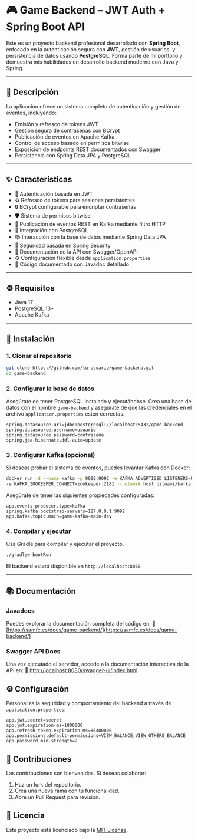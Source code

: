# 🎮 Game Backend – JWT Auth + Spring Boot API

Este es un proyecto backend profesional desarrollado con **Spring Boot**, enfocado en la autenticación segura con **JWT**, gestión de usuarios, y persistencia de datos usando **PostgreSQL**. Forma parte de mi portfolio y demuestra mis habilidades en desarrollo backend moderno con Java y Spring.

---

## 📌 Descripción

La aplicación ofrece un sistema completo de autenticación y gestión de eventos, incluyendo:
- Emisión y refresco de tokens JWT
- Gestión segura de contraseñas con BCrypt
- Publicación de eventos en Apache Kafka
- Control de acceso basado en permisos bitwise
- Exposición de endpoints REST documentados con Swagger
- Persistencia con Spring Data JPA y PostgreSQL

---

## ✨ Características

- 🔐 Autenticación basada en JWT
- ♻️ Refresco de tokens para sesiones persistentes
- 🔒 BCrypt configurable para encriptar contraseñas
- 🛡️ Sistema de permisos bitwise
- 🧵 Publicación de eventos REST en Kafka mediante filtro HTTP
- 💾 Integración con PostgreSQL
- 📚 Interacción con la base de datos mediante Spring Data JPA
- 🧱 Seguridad basada en Spring Security
- 📖 Documentación de la API con Swagger/OpenAPI
- ⚙️ Configuración flexible desde `application.properties`
- 🧠 Código documentado con Javadoc detallado

---

## ⚙️ Requisitos

- Java 17
- PostgreSQL 13+
- Apache Kafka

---

## 🚀 Instalación

### 1. Clonar el repositorio

```bash
git clone https://github.com/tu-usuario/game-backend.git
cd game-backend
````

### 2. Configurar la base de datos

Asegúrate de tener PostgreSQL instalado y ejecutándose. Crea una base de datos con el nombre `game-backend` y asegúrate de que las credenciales en el archivo `application.properties` estén correctas.

```properties
spring.datasource.url=jdbc:postgresql://localhost:5432/game-backend
spring.datasource.username=usuario
spring.datasource.password=contraseña
spring.jpa.hibernate.ddl-auto=update
```

### 3. Configurar Kafka (opcional)

Si deseas probar el sistema de eventos, puedes levantar Kafka con Docker:

```bash
docker run -d --name kafka -p 9092:9092 -e KAFKA_ADVERTISED_LISTENERS=PLAINTEXT://localhost:9092 \
-e KAFKA_ZOOKEEPER_CONNECT=zookeeper:2181 --network host bitnami/kafka
```

Asegúrate de tener las siguientes propiedades configuradas:

```properties
app.events.producer.type=kafka
spring.kafka.bootstrap-servers=127.0.0.1:9092
app.kafka.topic.main=game-kafka-main-dev
```

### 4. Compilar y ejecutar

Usa Gradle para compilar y ejecutar el proyecto.

```bash
./gradlew bootRun
```

El backend estará disponible en `http://localhost:8080`.

---

## 📚 Documentación

### Javadocs

Puedes explorar la documentación completa del código en:
📎 [https://samfc.es/docs/game-backend/](https://samfc.es/docs/game-backend/)

### Swagger API Docs

Una vez ejecutado el servidor, accede a la documentación interactiva de la API en:
📎 [http://localhost:8080/swagger-ui/index.html](http://localhost:8080/swagger-ui/index.html)

## ⚙️ Configuración

Personaliza la seguridad y comportamiento del backend a través de `application.properties`:

```properties
app.jwt.secret=secret
app.jwt.expiration-ms=1800000
app.refresh-token.expiration-ms=86400000
app.permissions.default-permissions=VIEW_BALANCE;VIEW_OTHERS_BALANCE
app.password.min-strength=2
```

## 🤝 Contribuciones

Las contribuciones son bienvenidas. Si deseas colaborar:

1. Haz un fork del repositorio.
2. Crea una nueva rama con tu funcionalidad.
3. Abre un Pull Request para revisión.


## 📝 Licencia

Este proyecto está licenciado bajo la [MIT License](LICENSE).


